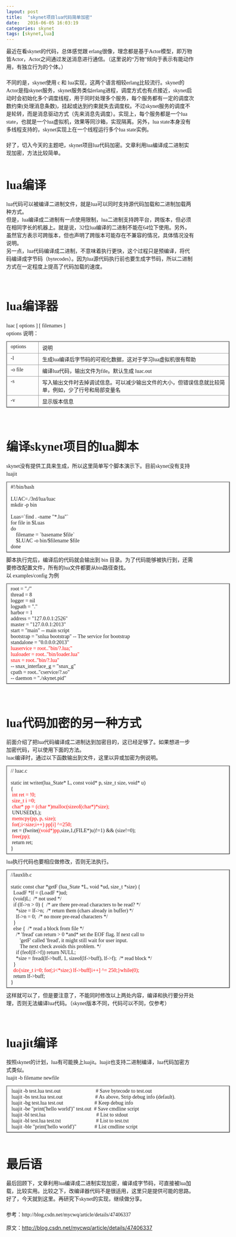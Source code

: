 ```yaml
---
layout: post
title:  "skynet项目lua代码简单加密"
date:   2016-06-05 16:03:19
categories: skynet
tags: [skynet,lua]
---
```


<div class="article_c">
<div style="font-family: 微软雅黑; font-size: 14px; line-height: 21px;"><span style="background-color: inherit;">最近在看skynet的代码，总体感觉跟 erlang很像，理念都是基于Actor模型，即万物皆Actor，Actor之间通过发送消息进行通信。（这里说的“万物”倾向于表示有能动作用，有独立行为的个体。）</span></div><div style="font-family: 微软雅黑; font-size: 14px; line-height: 21px;"><span style="background-color: inherit;"><br></span></div><div style="font-family: 微软雅黑; font-size: 14px; line-height: 21px;"><span style="background-color: inherit;">不同的是，</span><span style="background-color: inherit;">skynet使用 c 和 lua实现，这两个语言相较erlang比较流行。</span><span style="background-color: inherit;">skynet的Actor</span><span style="background-color: inherit;">是指skynet服务，skynet<span style="font-family: 微软雅黑; font-size: 14px; line-height: 21px;">服务</span></span><span style="background-color: inherit;">类似erlang进程，调度方式也有点接近，skynet启动时会初始化多个调度线程，用于同时处理多个服务，每个服务都有一定的调度次数约束(处理消息条数)，挂起或达到约束就失去调度权。不过skynet服务的调度不是轮转，而是消息驱动方式（先来消息先调度）。实现上，每个服务都是一个lua state，也就是一个lua虚拟机，效果等同沙箱，实现隔离。另外，lua state本身没有多线程支持的，skynet实现上在一个线程运行多个lua state实例。</span></div><div style="font-family: 微软雅黑; font-size: 14px; line-height: 21px;"><span style="background-color: inherit;"><br></span></div><div style="font-family: 微软雅黑; font-size: 14px; line-height: 21px;"><span style="background-color: inherit;">好了，切入今天的主题吧，skynet项目lua代码加密。文章利用lua编译成二进制实现加密，方法比较简单。</span></div><div style="font-family: 微软雅黑; font-size: 14px; line-height: 21px;"><span style="background-color: inherit;"><br></span></div><h2 style="font-family: 微软雅黑; line-height: 21px;line-height: 1.5;"><span style="background-color: inherit;"><span style="font-size:32px;">lua编译</span></span></h2><div style="font-family: 微软雅黑; font-size: 14px; line-height: 21px;">lua代码可以被编译二进制文件，就是lua可以同时支持源代码加载和二进制加载两种方式。</div><div style="font-family: 微软雅黑; font-size: 14px; line-height: 21px;">但是，lua编译成二进制有一点使用限制，lua二进制支持跨平台，跨版本，但必须在相同字长的机器上。就是说，32位lua编译的二进制不能在64位下使用。另外，虽然官方表示可跨版本，但也声明了跨版本可能存在不兼容的情况，具体情况没有说明。</div><div style="font-family: 微软雅黑; font-size: 14px; line-height: 21px;">另一点，lua代码编译成二进制，不意味着执行更快，这个过程只是预编译，将代码编译成字节码（bytecodes）。因为lua源代码执行前也要生成字节码，所以二进制方式在一定程度上提高了代码加载的速度。</div><div style="font-family: 微软雅黑; font-size: 14px; line-height: 21px;"><br style="background-color: inherit;"></div><div style="font-family: 微软雅黑; font-size: 14px; line-height: 21px;"><br style="background-color: inherit;"></div><h2 style="font-family: 微软雅黑; line-height: 21px;line-height: 1.5;"><span style="font-size:32px;">lua编译器</span></h2><div style="font-family: 微软雅黑; font-size: 14px; line-height: 21px;">luac [ options ] [ filenames<span style="background-color: inherit; line-height: 1.5;">&nbsp;]</span></div><div style="font-family: 微软雅黑; font-size: 14px; line-height: 21px;"><span style="background-color: inherit; line-height: 1.5;">options<span style="background-color: inherit;">&nbsp;说明：</span><br style="background-color: inherit;"></span></div><div style="line-height: 21px;"><table border="1" cellpadding="2" cellspacing="0" style="font-size:undefined; border-collapse: collapse; margin-top: 10px; margin-bottom: 10px; background-color: inherit; width: 599px;"><tbody style="background-color: inherit;"><tr style="background-color: inherit;"><td valign="top" style="word-break: break-all; border: 1px solid rgb(153, 153, 153); padding: 5px 10px; min-height: 25px; min-width: 25px; height: 25px; background-color: inherit; width: 64px;"><div style="min-width: 2px; background-color: inherit;"><span style="font-family:Microsoft YaHei;font-size:14px;">options&nbsp;<br style="background-color: inherit;"></span></div></td><td valign="top" style="word-break: break-all; border: 1px solid rgb(153, 153, 153); padding: 5px 10px; min-height: 25px; min-width: 25px; height: 25px; background-color: inherit; width: 493px;"><span style="font-family:Microsoft YaHei;font-size:14px;">说明</span></td></tr><tr style="background-color: inherit;"><td valign="top" style="word-break: break-all; border: 1px solid rgb(153, 153, 153); padding: 5px 10px; min-height: 25px; min-width: 25px; height: 27px; background-color: inherit; width: 64px;"><div style="min-width: 2px; background-color: inherit;"><span style="font-family:Microsoft YaHei;font-size:14px;">-l</span></div></td><td valign="top" style="word-break: break-all; border: 1px solid rgb(153, 153, 153); padding: 5px 10px; min-height: 25px; min-width: 25px; height: 27px; background-color: inherit; width: 493px;"><div style="min-width: 2px; background-color: inherit;"><span style="font-family:Microsoft YaHei;font-size:14px;">生成lua编译后字节码的可视化数据，这对于学习lua虚拟机很有帮助</span></div></td></tr><tr style="background-color: inherit;"><td valign="top" style="word-break: break-all; border: 1px solid rgb(153, 153, 153); padding: 5px 10px; min-height: 25px; min-width: 25px; height: 25px; background-color: inherit; width: 64px;"><div style="min-width: 2px; background-color: inherit;"><span style="font-family:Microsoft YaHei;font-size:14px;">-o file</span></div></td><td valign="top" style="word-break: break-all; border: 1px solid rgb(153, 153, 153); padding: 5px 10px; min-height: 25px; min-width: 25px; height: 25px; background-color: inherit; width: 493px;"><span style="font-family:Microsoft YaHei;font-size:14px;">编译lua代码，输出文件为file。默认生成 luac.out</span></td></tr><tr style="background-color: inherit;"><td valign="top" style="word-break: break-all; border: 1px solid rgb(153, 153, 153); padding: 5px 10px; min-height: 25px; min-width: 25px; height: 25px; background-color: inherit; width: 64px;"><div style="min-width: 2px; background-color: inherit;"><span style="font-family:Microsoft YaHei;font-size:14px;">-s</span></div></td><td valign="top" style="word-break: break-all; border: 1px solid rgb(153, 153, 153); padding: 5px 10px; min-height: 25px; min-width: 25px; height: 25px; background-color: inherit; width: 493px;"><div style="min-width: 2px; background-color: inherit;"><span style="font-family:Microsoft YaHei;font-size:14px;">写入输出文件时去掉调试信息。可以减少输出文件的大小，但错误信息就比较简单，例如，少了行号和局部变量名</span></div></td></tr><tr style="background-color: inherit;"><td valign="top" style="word-break: break-all; border: 1px solid rgb(153, 153, 153); padding: 5px 10px; min-height: 25px; min-width: 25px; height: 25px; background-color: inherit; width: 64px;"><div style="min-width: 2px; background-color: inherit;"><span style="font-family:Microsoft YaHei;font-size:14px;">-v</span></div></td><td valign="top" style="word-break: break-all; border: 1px solid rgb(153, 153, 153); padding: 5px 10px; min-height: 25px; min-width: 25px; height: 25px; background-color: inherit; width: 493px;"><div style="min-width: 2px; background-color: inherit;"><span style="font-family:Microsoft YaHei;font-size:14px;">显示版本信息</span></div></td></tr></tbody></table><br style="background-color: inherit;"></div><div style="font-family: 微软雅黑; font-size: 14px; line-height: 21px;"><br style="background-color: inherit;"></div><h2 style="font-family: 微软雅黑; line-height: 21px;line-height: 1.5;"><span style="background-color: inherit;"><span style="font-size:32px;">编译skynet项目的lua脚本</span></span></h2><div style="font-family: 微软雅黑; font-size: 14px; line-height: 21px;">skynet没有提供工具来生成，所以这里简单写个脚本演示下。目前skynet没有支持luajit</div><div style="font-family: 微软雅黑; font-size: 14px; line-height: 21px;"><table border="1" cellpadding="2" cellspacing="0" style="font-size:undefined; border-collapse: collapse; margin-top: 10px; margin-bottom: 10px; background-color: inherit; width: 600px;"><tbody style="background-color: inherit;"><tr style="background-color: inherit;"><td valign="top" style="word-break: break-all; border: 1px solid rgb(153, 153, 153); padding: 5px 10px; min-height: 25px; min-width: 25px; height: 25px; background-color: inherit; width: 579px;"><div style="min-width: 2px; background-color: inherit;"><span style="font-family:Microsoft YaHei;font-size:14px;">#!/bin/bash</span></div><div style="min-width: 2px; background-color: inherit;"><span style="font-family:Microsoft YaHei;font-size:14px;"><br style="background-color: inherit;"></span></div><div style="min-width: 2px; background-color: inherit;"><span style="font-family:Microsoft YaHei;font-size:14px;">LUAC=./3rd/lua/luac</span></div><div style="min-width: 2px; background-color: inherit;"><span style="font-family:Microsoft YaHei;font-size:14px;">mkdir -p bin</span></div><div style="min-width: 2px; background-color: inherit;"><span style="font-family:Microsoft YaHei;font-size:14px;"><br style="background-color: inherit;"></span></div><div style="min-width: 2px; background-color: inherit;"><span style="font-family:Microsoft YaHei;font-size:14px;">Luas=`find . -name "*.lua"`</span></div><div style="min-width: 2px; background-color: inherit;"><span style="font-family:Microsoft YaHei;font-size:14px;">for file in $Luas</span></div><div style="min-width: 2px; background-color: inherit;"><span style="font-family:Microsoft YaHei;font-size:14px;">do</span></div><div style="min-width: 2px; background-color: inherit;"><span style="font-family:Microsoft YaHei;font-size:14px;">&nbsp; &nbsp; filename = `basename $file`</span></div><div style="min-width: 2px; background-color: inherit;"><span style="font-family:Microsoft YaHei;font-size:14px;">&nbsp; &nbsp; $LUAC -o bin/$filename $file</span></div><div style="min-width: 2px; background-color: inherit;"><span style="font-family:Microsoft YaHei;font-size:14px;">done</span></div></td></tr></tbody></table></div><div style="font-family: 微软雅黑; font-size: 14px; line-height: 21px;">脚本执行完后，编译后的代码就会输出到 bin 目录。<span style="background-color: inherit; line-height: 1.5;">为了代码能够被执行到，还需要修改配置文件，所有的lua文件都要从bin路径查找。</span></div><div style="font-family: 微软雅黑; font-size: 14px; line-height: 21px;"><span style="background-color: inherit; line-height: 1.5;">以 examples/config 为例</span></div><div style="line-height: 21px;"><table border="1" cellpadding="2" cellspacing="0" style="font-size:undefined; border-collapse: collapse; margin-top: 10px; margin-bottom: 10px; background-color: inherit; width: 600px;"><tbody style="background-color: inherit;"><tr style="background-color: inherit;"><td valign="top" style="word-break: break-all; border: 1px solid rgb(153, 153, 153); padding: 5px 10px; min-height: 25px; min-width: 25px; height: 25px; background-color: inherit; width: 579px;"><div style="min-width: 2px; background-color: inherit;"><span style="font-family:Microsoft YaHei;font-size:14px;">root = "./"</span></div><div style="min-width: 2px; background-color: inherit;"><span style="font-family:Microsoft YaHei;font-size:14px;">thread = 8</span></div><div style="min-width: 2px; background-color: inherit;"><span style="font-family:Microsoft YaHei;font-size:14px;">logger = nil</span></div><div style="min-width: 2px; background-color: inherit;"><span style="font-family:Microsoft YaHei;font-size:14px;">logpath = "."</span></div><div style="min-width: 2px; background-color: inherit;"><span style="font-family:Microsoft YaHei;font-size:14px;">harbor = 1</span></div><div style="min-width: 2px; background-color: inherit;"><span style="font-family:Microsoft YaHei;font-size:14px;">address = "127.0.0.1:2526"</span></div><div style="min-width: 2px; background-color: inherit;"><span style="font-family:Microsoft YaHei;font-size:14px;">master = "127.0.0.1:2013"</span></div><div style="min-width: 2px; background-color: inherit;"><span style="font-family:Microsoft YaHei;font-size:14px;">start = "main"	-- main script</span></div><div style="min-width: 2px; background-color: inherit;"><span style="font-family:Microsoft YaHei;font-size:14px;">bootstrap = "snlua bootstrap"	-- The service for bootstrap</span></div><div style="min-width: 2px; background-color: inherit;"><span style="font-family:Microsoft YaHei;font-size:14px;">standalone = "0.0.0.0:2013"</span></div><div style="min-width: 2px; background-color: inherit;"><span style="color:#ff0000;background-color: inherit;"><span style="font-family:Microsoft YaHei;font-size:14px;">luaservice = root.."bin/?.lua;"</span></span></div><div style="min-width: 2px; background-color: inherit;"><span style="color:#ff0000;background-color: inherit;"><span style="font-family:Microsoft YaHei;font-size:14px;">lualoader = root.."bin/loader.lua"</span></span></div><div style="min-width: 2px; background-color: inherit;"><span style="color:#ff0000;background-color: inherit;"><span style="font-family:Microsoft YaHei;font-size:14px;">snax = root.."bin/?.lua"</span></span></div><div style="min-width: 2px; background-color: inherit;"><span style="font-family:Microsoft YaHei;font-size:14px;">-- snax_interface_g = "snax_g"</span></div><div style="min-width: 2px; background-color: inherit;"><span style="font-family:Microsoft YaHei;font-size:14px;">cpath = root.."cservice/?.so"</span></div><div style="min-width: 2px; background-color: inherit;"><span style="font-family:Microsoft YaHei;font-size:14px;">-- daemon = "./skynet.pid"</span></div></td></tr></tbody></table></div><div style="font-family: 微软雅黑; font-size: 14px; line-height: 21px;"><br style="background-color: inherit;"></div><div style="font-family: 微软雅黑; font-size: 14px; line-height: 21px;"><br></div><h2 style="font-family: 微软雅黑; line-height: 21px;line-height: 1.5;"><span style="background-color: inherit;"><span style="font-size:32px;">lua代码加密的另一种方式</span></span></h2><div style="font-family: 微软雅黑; font-size: 14px; line-height: 21px;">前面介绍了把lua代码编译成二进制达到加密目的，这已经足够了。如果想进一步加密代码，可以使用下面的方法。</div><div style="font-family: 微软雅黑; font-size: 14px; line-height: 21px;">luac编译时，通过以下函数输出到文件，<span style="background-color: inherit; line-height: 1.5;">这里以异或加密为例说明。</span></div><div style="font-family: 微软雅黑; font-size: 14px; line-height: 21px;"><table border="1" cellpadding="2" cellspacing="0" style="font-size:undefined; border-collapse: collapse; margin-top: 10px; margin-bottom: 10px; background-color: inherit; width: 600px;"><tbody style="background-color: inherit;"><tr style="background-color: inherit;"><td valign="top" style="word-break: break-all; border: 1px solid rgb(153, 153, 153); padding: 5px 10px; min-height: 25px; min-width: 25px; height: 25px; background-color: inherit; width: 579px;"><div style="min-width: 2px; background-color: inherit;"><div style="font-family: 微软雅黑; font-size: 14px;">// luac.c</div><div style="font-family: 微软雅黑; font-size: 14px;"><br style="background-color: inherit;"></div><div style="font-family: 微软雅黑; font-size: 14px;">static int writer(lua_State* L, const void* p, size_t size, void* u)</div><div style="font-family: 微软雅黑; font-size: 14px;">{</div><div style="font-family: 微软雅黑; font-size: 14px;"><span style="color:#ff0000;background-color: inherit;">&nbsp;int ret = !0;</span></div><div style="font-family: 微软雅黑; font-size: 14px;"><span style="color:#ff0000;background-color: inherit;">&nbsp;size_t i =0;</span></div><div style="font-family: 微软雅黑; font-size: 14px;"><span style="color:#ff0000;background-color: inherit;">&nbsp;char* pp = (char *)malloc(sizeof(char*)*size);&nbsp;</span></div><div style="font-family: 微软雅黑; font-size: 14px;">&nbsp;UNUSED(L);</div><div style="font-family: 微软雅黑; font-size: 14px;"><span style="color:#ff0000;background-color: inherit;">&nbsp;memcpy(pp, p, size);</span></div><div style="font-family: 微软雅黑; font-size: 14px;"><span style="color:#ff0000;background-color: inherit;">&nbsp;for(;i&lt;size;i++) pp[i] ^=250;</span></div><div style="font-family: 微软雅黑; font-size: 14px;">&nbsp;ret =&nbsp;(fwrite(<span style="color:#ff0000;background-color: inherit;">(void*)pp</span>,size,1,(FILE*)u)!=1) &amp;&amp; (size!=0);</div><div style="font-family: 微软雅黑; font-size: 14px;">&nbsp;<span style="color:#ff0000;background-color: inherit;">free(pp);</span></div><div style="font-family: 微软雅黑; font-size: 14px;">&nbsp;return ret;</div><div style="font-family: 微软雅黑; font-size: 14px;">}</div></div></td></tr></tbody></table></div><div style="font-family: 微软雅黑; font-size: 14px; line-height: 21px;">lua执行代码也要相应做修改，否则无法执行。</div><div style="font-family: 微软雅黑; font-size: 14px; line-height: 21px;"><table border="1" cellpadding="2" cellspacing="0" style="font-size:undefined; border-collapse: collapse; margin-top: 10px; margin-bottom: 10px; background-color: inherit; width: 600px;"><tbody style="background-color: inherit;"><tr style="background-color: inherit;"><td valign="top" style="word-break: break-all; border: 1px solid rgb(153, 153, 153); padding: 5px 10px; min-height: 25px; min-width: 25px; height: 25px; background-color: inherit; width: 579px;"><div style="min-width: 2px; background-color: inherit;"><span style="font-family:Microsoft YaHei;font-size:14px;">//lauxlib.c</span></div><div style="min-width: 2px; background-color: inherit;"><span style="font-family:Microsoft YaHei;font-size:14px;"><br style="background-color: inherit;"></span></div><div style="min-width: 2px; background-color: inherit;"><span style="font-family:Microsoft YaHei;font-size:14px;">static const char *getF (lua_State *L, void *ud, size_t *size) {</span></div><div style="min-width: 2px; background-color: inherit;"><span style="font-family:Microsoft YaHei;font-size:14px;">&nbsp; LoadF *lf = (LoadF *)ud;</span></div><div style="min-width: 2px; background-color: inherit;"><span style="font-family:Microsoft YaHei;font-size:14px;">&nbsp; (void)L; &nbsp;/* not used */</span></div><div style="min-width: 2px; background-color: inherit;"><span style="font-family:Microsoft YaHei;font-size:14px;">&nbsp; if (lf-&gt;n &gt; 0) { &nbsp;/* are there pre-read characters to be read? */</span></div><div style="min-width: 2px; background-color: inherit;"><span style="font-family:Microsoft YaHei;font-size:14px;">&nbsp; &nbsp; *size = lf-&gt;n; &nbsp;/* return them (chars already in buffer) */</span></div><div style="min-width: 2px; background-color: inherit;"><span style="font-family:Microsoft YaHei;font-size:14px;">&nbsp; &nbsp; lf-&gt;n = 0; &nbsp;/* no more pre-read characters */</span></div><div style="min-width: 2px; background-color: inherit;"><span style="font-family:Microsoft YaHei;font-size:14px;">&nbsp; }</span></div><div style="min-width: 2px; background-color: inherit;"><span style="font-family:Microsoft YaHei;font-size:14px;">&nbsp; else { &nbsp;/* read a block from file */</span></div><div style="min-width: 2px; background-color: inherit;"><span style="font-family:Microsoft YaHei;font-size:14px;">&nbsp; &nbsp; /* 'fread' can return &gt; 0 *and* set the EOF flag. If next call to</span></div><div style="min-width: 2px; background-color: inherit;"><span style="font-family:Microsoft YaHei;font-size:14px;">&nbsp; &nbsp; &nbsp; &nbsp;'getF' called 'fread', it might still wait for user input.</span></div><div style="min-width: 2px; background-color: inherit;"><span style="font-family:Microsoft YaHei;font-size:14px;">&nbsp; &nbsp; &nbsp; &nbsp;The next check avoids this problem. */</span></div><div style="min-width: 2px; background-color: inherit;"><span style="font-family:Microsoft YaHei;font-size:14px;">&nbsp; &nbsp; if (feof(lf-&gt;f)) return NULL;</span></div><div style="min-width: 2px; background-color: inherit;"><span style="font-family:Microsoft YaHei;font-size:14px;">&nbsp; &nbsp; *size = fread(lf-&gt;buff, 1, sizeof(lf-&gt;buff), lf-&gt;f); &nbsp;/* read block */</span></div><div style="min-width: 2px; background-color: inherit;"><span style="font-family:Microsoft YaHei;font-size:14px;">&nbsp; }</span></div><div style="min-width: 2px; background-color: inherit;"><span style="font-family:Microsoft YaHei;font-size:14px;">&nbsp;&nbsp;<span style="color:#ff0000;background-color: inherit;">do{size_t i=0; for(;i&lt;*size;) lf-&gt;buff[i++] ^= 250;}while(0);</span></span></div><div style="min-width: 2px; background-color: inherit;"><span style="font-family:Microsoft YaHei;font-size:14px;">&nbsp; return lf-&gt;buff;</span></div><div style="min-width: 2px; background-color: inherit;"><span style="font-family:Microsoft YaHei;font-size:14px;">}</span></div></td></tr></tbody></table></div><div style="font-family: 微软雅黑; font-size: 14px; line-height: 21px;">这样就可以了，但是要注意了，不能同时修改以上两处内容，编译和执行要分开处理，否则无法编译lua代码。（skynet版本不同，代码可以不同，仅参考）</div><div style="font-family: 微软雅黑; font-size: 14px; line-height: 21px;"><br style="background-color: inherit;"></div><div style="font-family: 微软雅黑; font-size: 14px; line-height: 21px;"><br style="background-color: inherit;"></div><h2 style="font-family: 微软雅黑; line-height: 21px;line-height: 1.5;"><span style="background-color: inherit;"><span style="font-size:32px;">luajit编译</span></span></h2><div style="font-family: 微软雅黑; font-size: 14px; line-height: 21px;">按照skynet的计划，lua有可能换上luajit。luajit也支持二进制编译，lua代码加密方式类似。</div><div style="font-family: 微软雅黑; font-size: 14px; line-height: 21px;">luajit -b filename newfile</div><div style="line-height: 21px;"><table border="1" cellpadding="2" cellspacing="0" style="border-collapse: collapse; margin-top: 10px; margin-bottom: 10px; widows: auto; width: 600px;"><tbody style="background-color: inherit;"><tr style="background-color: inherit;"><td valign="top" style="word-break: break-all; border: 1px solid rgb(153, 153, 153); padding: 5px 16px 5px 12px; min-height: 25px; min-width: 25px; height: 25px; background-color: inherit; width: 579px;"><div style="min-width: 2px; background-color: inherit;"><span style="font-family: 'Microsoft YaHei';"><span style="font-size:14px;">luajit -b test.lua test.out &nbsp; &nbsp; &nbsp; &nbsp; &nbsp; &nbsp; &nbsp; &nbsp; &nbsp; &nbsp; &nbsp; &nbsp; &nbsp; # Save bytecode to test.out</span></span></div><div style="min-width: 2px; background-color: inherit;"><span style="font-family: 'Microsoft YaHei';"><span style="font-size:14px;">luajit -bs test.lua test.out &nbsp; &nbsp; &nbsp; &nbsp; &nbsp; &nbsp; &nbsp; &nbsp; &nbsp; &nbsp; &nbsp; &nbsp; # As above, Strip debug info (default).</span></span></div><div style="min-width: 2px; background-color: inherit;"><span style="font-family: 'Microsoft YaHei';"><span style="font-size:14px;">luajit -bg test.lua test.out &nbsp; &nbsp; &nbsp; &nbsp; &nbsp; &nbsp; &nbsp; &nbsp; &nbsp; &nbsp; &nbsp; &nbsp;# Keep debug info</span></span></div><div style="min-width: 2px; background-color: inherit;"><span style="font-family: 'Microsoft YaHei';"><span style="font-size:14px;">luajit -be "print('hello world')" test.out &nbsp;# Save cmdline script</span></span></div><div style="min-width: 2px; background-color: inherit;"></div><div style="min-width: 2px; background-color: inherit;"><span style="font-family: 'Microsoft YaHei';"><span style="font-size:14px;">luajit -bl test.lua &nbsp; &nbsp; &nbsp; &nbsp; &nbsp; &nbsp; &nbsp; &nbsp; &nbsp; &nbsp; &nbsp; &nbsp; &nbsp; &nbsp; &nbsp; &nbsp; &nbsp; &nbsp; &nbsp; # List to stdout</span></span></div><div style="min-width: 2px; background-color: inherit;"><span style="font-family: 'Microsoft YaHei';"><span style="font-size:14px;">luajit -bl test.lua test.txt &nbsp; &nbsp; &nbsp; &nbsp; &nbsp; &nbsp; &nbsp; &nbsp; &nbsp; &nbsp; &nbsp; &nbsp; &nbsp; # List to test.txt</span></span></div><div style="min-width: 2px; background-color: inherit;"><span style="font-family: 'Microsoft YaHei';"><span style="font-size:14px;">luajit -ble "print('hello world')" &nbsp; &nbsp; &nbsp; &nbsp; &nbsp; &nbsp; &nbsp;# List cmdline script</span></span></div></td></tr></tbody></table><br></div><h2 style="font-family: 微软雅黑; line-height: 21px;line-height: 1.5;"><span style="font-size:32px;">最后语</span></h2><div style="font-family: 微软雅黑; font-size: 14px; line-height: 21px;">最后回顾下，文章利用lua编译成二进制实现加密，编译成字节码，可直接被lua加载，比较实用。比较之下，改编译器代码不是很适用，这里只是提供可能的思路。</div><div style="font-family: 微软雅黑; font-size: 14px; line-height: 21px;">好了，今天就到这里。再研究下skynet的实现，继续做分享。</div><div style="font-family: 微软雅黑; font-size: 14px; line-height: 21px;"><br></div><div style="font-family: 微软雅黑; font-size: 14px; line-height: 21px;">参考：http://blog.csdn.net/mycwq/article/details/47406337</div> </div>

原文：http://blog.csdn.net/mycwq/article/details/47406337